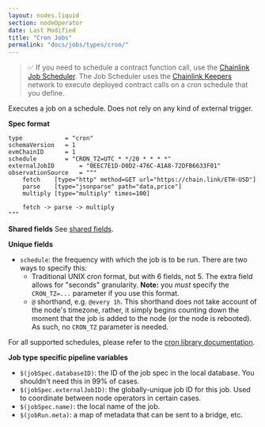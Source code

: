 ```yaml
---
layout: nodes.liquid
section: nodeOperator
date: Last Modified
title: "Cron Jobs"
permalink: "docs/jobs/types/cron/"
---
```


> ✅ If you need to schedule a contract function call, use the [Chainlink Job Scheduler](https://keepers.chain.link/new-time-based). The Job Scheduler uses the [Chainlink Keepers](/docs/chainlink-keepers/introduction) network to execute deployed contract calls on a cron schedule that you define.

Executes a job on a schedule. Does not rely on any kind of external trigger.

**Spec format**

```jpv2
type            = "cron"
schemaVersion   = 1
evmChainID      = 1
schedule        = "CRON_TZ=UTC * */20 * * * *"
externalJobID       = "0EEC7E1D-D0D2-476C-A1A8-72DFB6633F01"
observationSource   = """
    fetch    [type="http" method=GET url="https://chain.link/ETH-USD"]
    parse    [type="jsonparse" path="data,price"]
    multiply [type="multiply" times=100]

    fetch -> parse -> multiply
"""
```

**Shared fields**
See [shared fields](/docs/jobs/#shared-fields).

**Unique fields**

- `schedule`: the frequency with which the job is to be run. There are two ways to specify this:
    - Traditional UNIX cron format, but with 6 fields, not 5. The extra field allows for "seconds" granularity. **Note:** you _must_ specify the `CRON_TZ=...` parameter if you use this format.
    - `@` shorthand, e.g. `@every 1h`. This shorthand does not take account of the node's timezone, rather, it simply begins counting down the moment that the job is added to the node (or the node is rebooted). As such, no `CRON_TZ` parameter is needed.

For all supported schedules, please refer to the [cron library documentation](https://pkg.go.dev/github.com/robfig/cron?utm_source=godoc).

**Job type specific pipeline variables**

- `$(jobSpec.databaseID)`: the ID of the job spec in the local database. You shouldn't need this in 99% of cases.
- `$(jobSpec.externalJobID)`: the globally-unique job ID for this job. Used to coordinate between node operators in certain cases.
- `$(jobSpec.name)`: the local name of the job.
- `$(jobRun.meta)`: a map of metadata that can be sent to a bridge, etc.
